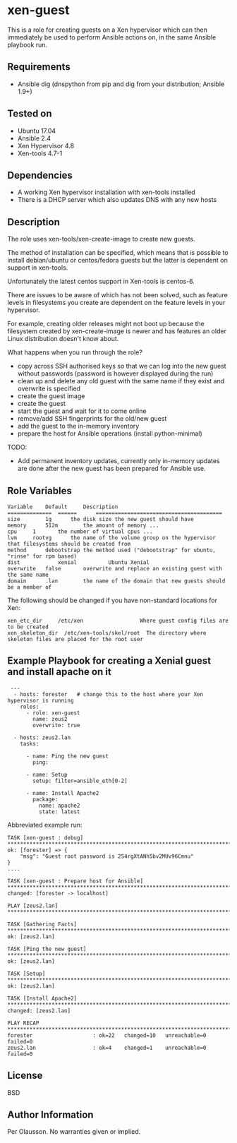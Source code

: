 xen-guest
=========

This is a role for creating guests on a Xen hypervisor which can then immediately be used to perform Ansible actions on, in the same Ansible playbook run.

Requirements
------------

* Ansible dig (dnspython from pip and dig from your distribution; Ansible 1.9+)

Tested on
---------

* Ubuntu 17.04
* Ansible 2.4
* Xen Hypervisor 4.8
* Xen-tools 4.7-1

Dependencies
------------

* A working Xen hypervisor installation with xen-tools installed
* There is a DHCP server which also updates DNS with any new hosts

Description
-----------

The role uses xen-tools/xen-create-image to create new guests.

The method of installation can be specified, which means that is possible to install debian/ubuntu or centos/fedora guests but the latter is dependent on support in xen-tools.

Unfortunately the latest centos support in Xen-tools is centos-6.

There are issues to be aware of which has not been solved, such as feature levels in filesystems you create are dependent on the feature levels in your hypervisor.

For example, creating older releases might not boot up because the filesystem created by xen-create-image is newer and has features an older Linux distribution doesn't know about.

What happens when you run through the role?

 - copy across SSH authorised keys so that we can log into the new guest without passwords (password is however displayed during the run)
 - clean up and delete any old guest with the same name if they exist and overwrite is specified
 - create the guest image
 - create the guest
 - start the guest and wait for it to come online
 - remove/add SSH fingerprints for the old/new guest
 - add the guest to the in-memory inventory
 - prepare the host for Ansible operations (install python-minimal)

TODO:

* Add permanent inventory updates, currently only in-memory updates are done after the new guest has been prepared for Ansible use.


Role Variables
--------------

    Variable	Default		Description  
    ==============	======		========================================
    size 		1g 		the disk size the new guest should have
    memory 		512m		the amount of memory ...
    cpu		1		the number of virtual cpus ...
    lvm		rootvg		the name of the volume group on the hypervisor that filesystems should be created from
    method		debootstrap	the method used ("debootstrap" for ubuntu, "rinse" for rpm based)
    dist            xenial          Ubuntu Xenial
    overwrite	false		overwrite and replace an existing guest with the same name
    domain		.lan		the name of the domain that new guests should be a member of
  
The following should be changed if you have non-standard locations for Xen:
  
    xen_etc_dir	    /etc/xen	       	      Where guest config files are to be created
    xen_skeleton_dir  /etc/xen-tools/skel/root  The directory where skeleton files are placed for the root user


Example Playbook for creating a Xenial guest and install apache on it
---------------------------------------------------------------------
    
     ---
      - hosts: forester   # change this to the host where your Xen hypervisor is running
        roles:
          - role: xen-guest
            name: zeus2
            overwrite: true
   
      - hosts: zeus2.lan
        tasks:

          - name: Ping the new guest
            ping:

          - name: Setup
            setup: filter=ansible_eth[0-2]

          - name: Install Apache2
            package:
              name: apache2
              state: latest

Abbreviated example run:

    TASK [xen-guest : debug] **************************************************************************************************************************************************************
    ok: [forester] => {
        "msg": "Guest root password is 2S4rgXtANh5bv2MUv96Cmnu"
    }
    ....

    TASK [xen-guest : Prepare host for Ansible] *******************************************************************************************************************************************
    changed: [forester -> localhost]
    
    PLAY [zeus2.lan] **********************************************************************************************************************************************************************
    
    TASK [Gathering Facts] ****************************************************************************************************************************************************************
    ok: [zeus2.lan]

    TASK [Ping the new guest] *************************************************************************************************************************************************************
    ok: [zeus2.lan]

    TASK [Setup] **************************************************************************************************************************************************************************
    ok: [zeus2.lan]

    TASK [Install Apache2] ****************************************************************************************************************************************************************
    changed: [zeus2.lan]

    PLAY RECAP ****************************************************************************************************************************************************************************
    forester                   : ok=22   changed=10   unreachable=0    failed=0   
    zeus2.lan                  : ok=4    changed=1    unreachable=0    failed=0  

License
-------

BSD

Author Information
------------------

Per Olausson. No warranties given or implied.
